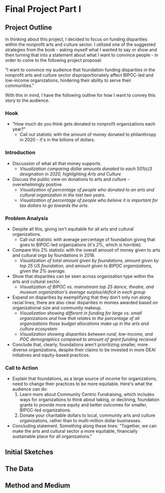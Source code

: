 # Final Project Part I

## Project Outline

In thinking about this project, I decided to focus on funding disparities within the nonprofit arts and culture sector. I utilized one of the suggested strategies from the book - asking myself what I wanted to say or show and then turning that into a statement about what I want to convince people - in order to come to the following project proposal:

"I want to convince my audience that foundation funding disparities in the nonprofit arts and culture sector disproportionately affect BIPOC-led and low-income organizations, hindering their ability to serve their communities."

With this in mind, I have the following outline for how I want to convey this story to the audience.

### Hook
- "How much do you think gets donated to nonprofit organizations each year?"
    - Call out statistic with the amount of money donated to philanthropy in 2020 - it's in the billions of dollars.
### Introduction
- Discussion of what all that money supports. 
    - *Visualization comparing dollar amounts donated to each 501(c)3 designation in 2020, highlighting Arts and Culture*
- Discuss the public view on donations to arts and culture - overwhelmingly positive
    - *Visualization of percentage of people who donated to an arts and cultural organization in the last two years.*
    - *Visualization of percentage of people who believe it is important for tax dollars to go towards the arts.*
### Problem Analysis
- Despite all this, giving isn't equitable for all arts and cultural organizations.
    - Call out statistic with average percentage of foundation giving that goes to BIPOC-led organizations (it's 2%, which is horrible).
- Compare this 2% statistic with the overall amount of money given to arts and cultural orgs by foundations in 2018.
    - *Visualization of total amount given by foundations, amount given by top 25 US foundation, and amount given to BIPOC organizations, given the 2% average.*
- Show that disparities can be seen across organization type within the arts and cultural sector.
    - *Visualization of BIPOC vs. mainstream top 25 dance, theatre, and museum organization's average surplus/deficit in each group*
- Expand on disparities by exemplifying that they don't only run along racial lines; there are also clear disparities in monies awarded based on organizational size and community makeup.
    - *Visualization showing different in funding for large vs. small organizations and how that relates to the percentage of all organizations those budget allocations make up        in the arts and culture ecosystem*
    - *Visualization showing disparities between rural, low-income, and POC demographics compared to amount of grant funding recieved*
- Conclude that, clearly, foundations aren't prioritizing smaller, more diverse organizations, despite their claims to be invested in more DEAI initiatives and equity-based practices.
### Call to Action
- Explain that foundations, as a large source of income for organizations, need to change their practices to be more equitable. Here's what the audience can do:
    1. Learn more about Community Centric Fundraising, which includes ways for organizations to think about taking, or declining, foundation grants to provide more equity and          better outcomes for smaller, BIPOC-led organizations.
    2. Donate your charitable dollars to local, community arts and culture organizations, rather than to multi-million dollar businesses.
- Concluding statement. Something along these lines: "Together, we can make the arts and cultural sector a more equitable, financially sustainable place for all organizations."

## Initial Sketches

## The Data

## Method and Medium
